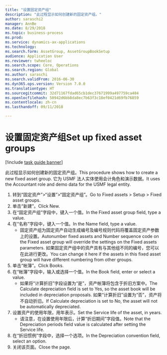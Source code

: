 ```yaml
--- 
title: "设置固定资产组"
description: "此过程显示如何创建新的固定资产组。"
author: saraschi2
manager: AnnBe
ms.date: 8/29/2018
ms.topic: business-process
ms.prod: 
ms.service: dynamics-ax-applications
ms.technology: 
ms.search.form: AssetGroup, AssetGroupBookSetup
audience: Application User
ms.reviewer: twheeloc
ms.search.scope: Core, Operations
ms.search.region: Global
ms.author: saraschi
ms.search.validFrom: 2016-06-30
ms.dyn365.ops.version: Version 7.0.0
ms.translationtype: HT
ms.sourcegitcommit: 32d71167fdad65cb1dec37671999a497759ca484
ms.openlocfilehash: 50942d6bb8da8ec7b63f3c18ef0421d69fb76859
ms.contentlocale: zh-cn
ms.lasthandoff: 09/11/2018

---
```

# <a name="set-up-fixed-asset-groups"></a><span data-ttu-id="0b442-103">设置固定资产组</span><span class="sxs-lookup"><span data-stu-id="0b442-103">Set up fixed asset groups</span></span>

[!include [task guide banner](../../includes/task-guide-banner.md)]

<span data-ttu-id="0b442-104">此过程显示如何创建新的固定资产组。</span><span class="sxs-lookup"><span data-stu-id="0b442-104">This procedure shows how to create a new fixed asset group.</span></span> <span data-ttu-id="0b442-105">它为 USMF 法人实体使用会计角色和演示数据。</span><span class="sxs-lookup"><span data-stu-id="0b442-105">It uses the Accountant role and demo data for the USMF legal entity.</span></span>

1. <span data-ttu-id="0b442-106">转到“固定资产”>“设置”>“固定资产组”。</span><span class="sxs-lookup"><span data-stu-id="0b442-106">Go to Fixed assets > Setup > Fixed asset groups.</span></span>
2. <span data-ttu-id="0b442-107">单击“新建”。</span><span class="sxs-lookup"><span data-stu-id="0b442-107">Click New.</span></span>
3. <span data-ttu-id="0b442-108">在“固定资产组”字段中，键入一个值。</span><span class="sxs-lookup"><span data-stu-id="0b442-108">In the Fixed asset group field, type a value.</span></span>
4. <span data-ttu-id="0b442-109">在“名称”字段中，键入一个值。</span><span class="sxs-lookup"><span data-stu-id="0b442-109">In the Name field, type a value.</span></span>
    * <span data-ttu-id="0b442-110">固定资产组为固定资产自动生成编号及编号规则代码将覆盖固定资产参数上的设置。</span><span class="sxs-lookup"><span data-stu-id="0b442-110">Autonumber fixed assets and Number sequence code on the Fixed asset group will override the settings on the Fixed assets parameters.</span></span> <span data-ttu-id="0b442-111">如果固定资产组中的资产具有与其他组不同的编号，您可以在此进行更改。</span><span class="sxs-lookup"><span data-stu-id="0b442-111">You can change it here if the assets in this fixed asset group will have different numbering from other groups.</span></span>  
5. <span data-ttu-id="0b442-112">单击“帐簿”。</span><span class="sxs-lookup"><span data-stu-id="0b442-112">Click Books.</span></span>
6. <span data-ttu-id="0b442-113">在“帐簿”字段中，输入或选择一个值。</span><span class="sxs-lookup"><span data-stu-id="0b442-113">In the Book field, enter or select a value.</span></span>
    * <span data-ttu-id="0b442-114">如果将“计算折旧”字段设置为“是”，资产帐簿将包含于折旧方案中。</span><span class="sxs-lookup"><span data-stu-id="0b442-114">The Calculate depreciation field is set to Yes, so the asset book will be included in depreciation proposals.</span></span> <span data-ttu-id="0b442-115">如果“计算折旧”设置为“否”，资产将不自动折旧。</span><span class="sxs-lookup"><span data-stu-id="0b442-115">If Calculate depreciation is set to No, the asset will not be automatically depreciated.</span></span>  
7. <span data-ttu-id="0b442-116">设置资产的使用年限，用年表示。</span><span class="sxs-lookup"><span data-stu-id="0b442-116">Set the Service life of the asset, in years.</span></span>
    * <span data-ttu-id="0b442-117">请注意，在设置使用年限后，计算“折旧期间”字段值。</span><span class="sxs-lookup"><span data-stu-id="0b442-117">Note that the Depreciation periods field value is calculated after setting the Service life.</span></span>  
8. <span data-ttu-id="0b442-118">在“折旧惯例”字段中，选择一个选项。</span><span class="sxs-lookup"><span data-stu-id="0b442-118">In the Depreciation convention field, select an option.</span></span>
9. <span data-ttu-id="0b442-119">关闭该页面。</span><span class="sxs-lookup"><span data-stu-id="0b442-119">Close the page.</span></span>


